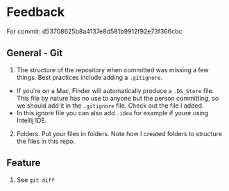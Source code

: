 # Feedback

For commit: d53708625b8a4137e8d581b9912f92e73f366cbc

## General - Git

1. The structure of the repository when committed was missing a few things. Best practices include adding a `.gitignore`.
  - If you're on a Mac, Finder will automatically produce a `.DS_Store` file. This file by nature has no use to anyone but the person committing, so we should add it in the `.gitignore` file. Check out the file I added.
  - In this ignore file you can also add `.idea` for example if youre using Intellij IDE.
2. Folders. Put your files in folders. Note how I created folders to structure the files in this repo.

## Feature

1. See `git diff`
